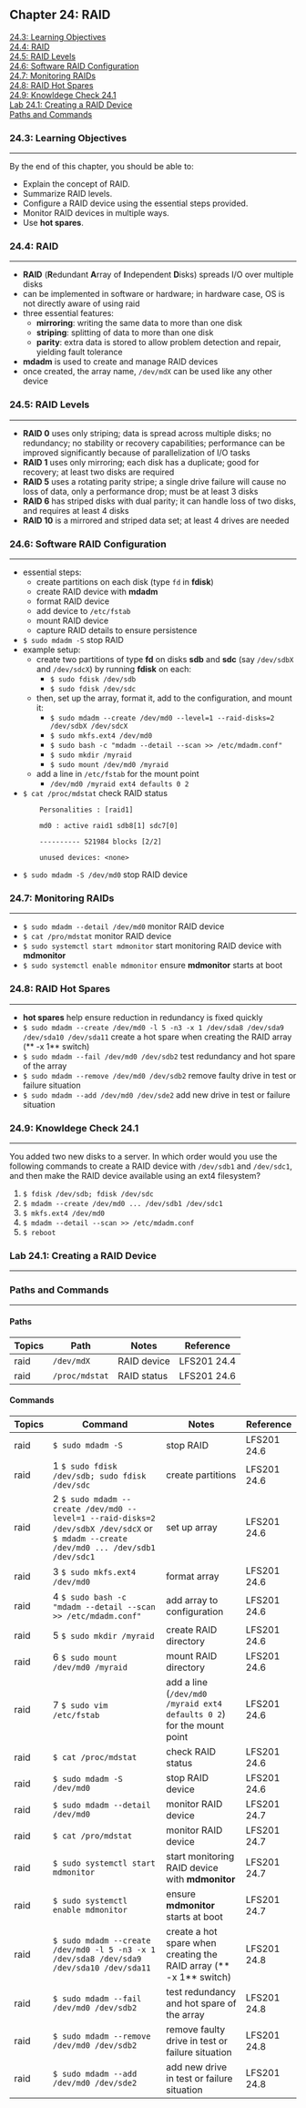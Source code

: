 Chapter 24: RAID
----------------

[24.3: Learning Objectives](#243-learning-objectives)  
[24.4: RAID](#244-raid)   
[24.5: RAID Levels](#245-raid-levels)  
[24.6: Software RAID Configuration](#246-software-raid-configuration)  
[24.7: Monitoring RAIDs](#247-monitoring-raids)  
[24.8: RAID Hot Spares](#248-raid-hot-spares)  
[24.9: Knowldege Check 24.1](#249-knowldege-check-241)  
[Lab 24.1: Creating a RAID Device](#lab-241-creating-a-raid-device)  
[Paths and Commands](#paths-and-commands)  
  
### 24.3: Learning Objectives
----
By the end of this chapter, you should be able to:
* Explain the concept of RAID.
* Summarize RAID levels.
* Configure a RAID device using the essential steps provided.
* Monitor RAID devices in multiple ways.
* Use **hot spares**.

### 24.4: RAID
----
* **RAID** (**R**edundant **A**rray of **I**ndependent **D**isks) spreads I/O over multiple disks
* can be implemented in software or hardware; in hardware case, OS is not directly aware of using raid
* three essential features:
    * **mirroring**: writing the same data to more than one disk
    * **striping**: splitting of data to more than one disk
    * **parity**: extra data is stored to allow problem detection and repair, yielding fault tolerance
* **mdadm** is used to create and manage RAID devices
* once created, the array name, `/dev/mdX` can be used like any other device

### 24.5: RAID Levels
----
* **RAID 0** uses only striping; data is spread across multiple disks; no redundancy; no stability or recovery capabilities; performance can be improved significantly because of parallelization of I/O tasks
* **RAID 1** uses only mirroring; each disk has a duplicate; good for recovery; at least two disks are required
* **RAID 5** uses a rotating parity stripe; a single drive failure will cause no loss of data, only a performance drop; must be at least 3 disks
* **RAID 6** has striped disks with dual parity; it can handle loss of two disks, and requires at least 4 disks
* **RAID 10** is a mirrored and striped data set; at least 4 drives are needed

### 24.6: Software RAID Configuration
----
* essential steps:
    * create partitions on each disk (type `fd` in **fdisk**)
    * create RAID device with **mdadm**
    * format RAID device 
    * add device to `/etc/fstab`
    * mount RAID device
    * capture RAID details to ensure persistence
* `$ sudo mdadm -S` stop RAID
* example setup:
    * create two partitions of type **fd** on disks **sdb** and **sdc** (say `/dev/sdbX` and `/dev/sdcX`) by running **fdisk** on each:
        * `$ sudo fdisk /dev/sdb`
        * `$ sudo fdisk /dev/sdc`
    * then, set up the array, format it, add to the configuration, and mount it:
        * `$ sudo mdadm --create /dev/md0 --level=1 --raid-disks=2 /dev/sdbX /dev/sdcX`
        * `$ sudo mkfs.ext4 /dev/md0`
        * `$ sudo bash -c "mdadm --detail --scan >> /etc/mdadm.conf"`
        * `$ sudo mkdir /myraid`
        * `$ sudo mount /dev/md0 /myraid`
    * add a line in `/etc/fstab` for the mount point
        * `/dev/md0 /myraid ext4 defaults 0 2`
* `$ cat /proc/mdstat` check RAID status
    ```
        Personalities : [raid1]

        md0 : active raid1 sdb8[1] sdc7[0]

        ---------- 521984 blocks [2/2]

        unused devices: <none>
    ```
* `$ sudo mdadm -S /dev/md0` stop RAID device

### 24.7: Monitoring RAIDs
----
* `$ sudo mdadm --detail /dev/md0` monitor RAID device
* `$ cat /pro/mdstat` monitor RAID device
* `$ sudo systemctl start mdmonitor` start monitoring RAID device with **mdmonitor**
* `$ sudo systemctl enable mdmonitor` ensure **mdmonitor** starts at boot

### 24.8: RAID Hot Spares
----
* **hot spares** help ensure reduction in redundancy is fixed quickly
* `$ sudo mdadm --create /dev/md0 -l 5 -n3 -x 1 /dev/sda8 /dev/sda9 /dev/sda10 /dev/sda11` create a hot spare when creating the RAID array (** -x 1** switch)
* `$ sudo mdadm --fail /dev/md0 /dev/sdb2` test redundancy and hot spare of the array
* `$ sudo mdadm --remove /dev/md0 /dev/sdb2` remove faulty drive in test or failure situation
* `$ sudo mdadm --add /dev/md0 /dev/sde2` add new drive in test or failure situation

### 24.9: Knowldege Check 24.1
----
You added two new disks to a server. In which order would you use the following commands to create a RAID device with `/dev/sdb1` and `/dev/sdc1`, and then make the RAID device available using an ext4 filesystem?
1. `$ fdisk /dev/sdb; fdisk /dev/sdc`
2. `$ mdadm --create /dev/md0 ... /dev/sdb1 /dev/sdc1`
3. `$ mkfs.ext4 /dev/md0`
4. `$ mdadm --detail --scan >> /etc/mdadm.conf`
5. `$ reboot`

### Lab 24.1: Creating a RAID Device
----

### Paths and Commands
----
  
#### Paths  

Topics | Path | Notes | Reference
------ | ---- | ----- | ---------
raid | `/dev/mdX` | RAID device | LFS201 24.4
raid | `/proc/mdstat` | RAID status | LFS201 24.6

#### Commands  

Topics | Command | Notes | Reference
------ | ------- | ----- | ---------
raid | `$ sudo mdadm -S` | stop RAID | LFS201 24.6
raid | 1 `$ sudo fdisk /dev/sdb; sudo fdisk /dev/sdc` | create partitions | LFS201 24.6
raid | 2 `$ sudo mdadm --create /dev/md0 --level=1 --raid-disks=2 /dev/sdbX /dev/sdcX` or `$ mdadm --create /dev/md0 ... /dev/sdb1 /dev/sdc1` | set up array | LFS201 24.6
raid | 3 `$ sudo mkfs.ext4 /dev/md0` | format array | LFS201 24.6
raid | 4 `$ sudo bash -c "mdadm --detail --scan >> /etc/mdadm.conf"` | add array to configuration | LFS201 24.6
raid | 5 `$ sudo mkdir /myraid` | create RAID directory | LFS201 24.6
raid | 6 `$ sudo mount /dev/md0 /myraid` | mount RAID directory | LFS201 24.6
raid | 7 `$ sudo vim /etc/fstab` | add a line (`/dev/md0 /myraid ext4 defaults 0 2`) for the mount point | LFS201 24.6
raid | `$ cat /proc/mdstat` | check RAID status | LFS201 24.6
raid | `$ sudo mdadm -S /dev/md0` | stop RAID device | LFS201 24.6
raid | `$ sudo mdadm --detail /dev/md0` | monitor RAID device | LFS201 24.7
raid | `$ cat /pro/mdstat` | monitor RAID device | LFS201 24.7
raid | `$ sudo systemctl start mdmonitor` | start monitoring RAID device with **mdmonitor** | LFS201 24.7
raid | `$ sudo systemctl enable mdmonitor` | ensure **mdmonitor** starts at boot | LFS201 24.7
raid | `$ sudo mdadm --create /dev/md0 -l 5 -n3 -x 1 /dev/sda8 /dev/sda9 /dev/sda10 /dev/sda11` | create a hot spare when creating the RAID array (** -x 1** switch) | LFS201 24.8
raid | `$ sudo mdadm --fail /dev/md0 /dev/sdb2` | test redundancy and hot spare of the array | LFS201 24.8
raid | `$ sudo mdadm --remove /dev/md0 /dev/sdb2` | remove faulty drive in test or failure situation | LFS201 24.8
raid | `$ sudo mdadm --add /dev/md0 /dev/sde2` | add new drive in test or failure situation | LFS201 24.8
